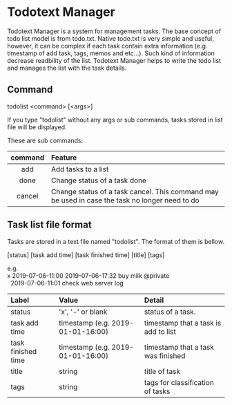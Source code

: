 # Todotext Manager
Todotext Manager is a system for management tasks. The base concept of todo list model is from todo.txt. Native todo.txt is very simple and useful, however, it can be complex if each task contain extra information (e.g. timestamp of add task, tags, memos and etc...). Such kind of information decrease readbility of the list.
Todotext Manager helps to write the todo list and manages the list with the task details. 

## Command
todolist \<command\> [\<args\>]

If you type "todolist" without any args or sub commands, tasks stored in list file will be displayed.

These are sub commands:

| command | Feature |
| :---: | :--- |
| add | Add tasks to a list |
| done | Change status of a task done |
| cancel | Change status of a task cancel. This command may be used in case the task no longer need to do |

## Task list file format
Tasks are stored in a text file named "todolist". The format of them is bellow.

[status] [task add time] [task finished time] [title] [tags]

e.g.  
x 2019-07-06-11:00 2019-07-06-17:32 buy milk @private  
&nbsp;&nbsp;2019-07-06-11:01 check web server log

| Label | Value | Detail |
|:--- |:---|:---|
| status | 'x', '-' or blank | status of a task. |
| task add time | timestamp (e.g. 2019-01-01-16:00) | timestamp that a task is add to list |
| task finished time | timestamp (e.g. 2019-01-01-16:00) | timestamp that a task was finished |
| title | string | title of task |
| tags | string | tags for classification of tasks |

